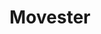 ---
layout: list
title: Movester
slug: movester
menu: true
submenu: true
order: 2
description: >
  뭅스터 개발 일지
  
---